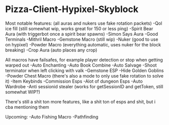 # Pizza-Client-Hypixel-Skyblock
Most notable features: (all auras and nukers use fake rotation packets)
-Qol ice fill (still somewhat wip, works great for 150 or less ping)
-Spirit Bear Aura (with triggerbot once a spirit bear spawns)
-Simon Says Aura
-Good Terminals
-Mithril Macro
-Gemstone Macro (still wip)
-Nuker (good to use on hypixel)
-Powder Macro (everything automatic, uses nuker for the block breaking)
-Crop Aura (auto places any crop)

All macros have failsafes, for example player detection or stop when getting warped out
-Auto Enchanting
-Auto Book Combine
-Auto Salvage
-Shoot terminator when left clicking with valk
-Gemstone ESP
-Hide Golden Goblins
-Powder Chest Macro (there's also a mode to only use fake rotation to solve it)
-Item Keybinds
-Commission Esps
-Alot of dungeon Esps
-Auto Wardrobe
-Anti sessionid stealer (works for getSessionID and getToken, still somewhat WIP?)

There's still a shit ton more features, like a shit ton of esps and shit, but i cba mentioning them

Upcoming:
-Auto Fishing Macro
-Pathfinding
